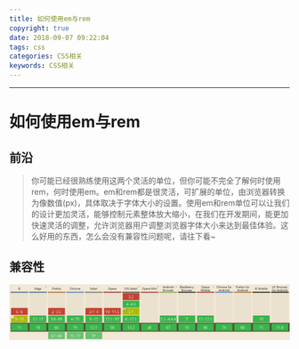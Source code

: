 ```yaml
---
title: 如何使用em与rem
copyright: true
date: 2018-09-07 09:22:04
tags: css
categories: CSS相关
keywords: CSS相关
---
```

----

# 如何使用em与rem

## 前沿

> 你可能已经很熟练使用这两个灵活的单位，但你可能不完全了解何时使用 rem，何时使用em。em和rem都是很灵活，可扩展的单位，由浏览器转换为像数值(px)，具体取决于字体大小的设置。使用em和rem单位可以让我们的设计更加灵活，能够控制元素整体放大缩小，在我们在开发期间，能更加快速灵活的调整，允许浏览器用户调整浏览器字体大小来达到最佳体验。这么好用的东西，怎么会没有兼容性问题呢，请往下看~

## 兼容性

![rem](/assets/images/rem.png)
